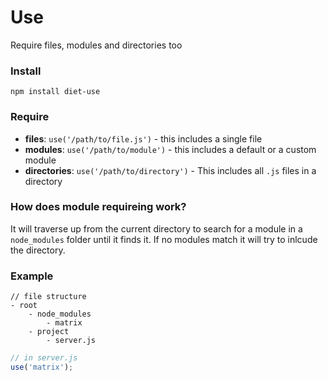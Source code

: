# Use
Require files, modules and directories too

### Install
```
npm install diet-use
```

### Require
- **files**: `use('/path/to/file.js')` - this includes a single file
- **modules**: `use('/path/to/module')` - this includes a default or a custom module
- **directories**: `use('/path/to/directory')` - This includes all `.js` files in a directory
	
### 


### How does module requireing work?
It will traverse up from the current directory to search for a module in a `node_modules` folder until it finds it. If no modules match it will try to inlcude the directory.

### Example
```
// file structure
- root
	- node_modules
		- matrix
	- project
		- server.js
```

```javascript
// in server.js
use('matrix');
```
